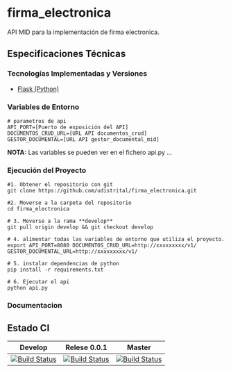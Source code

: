 # firma_electronica

API MID para la implementación de firma electronica.

## Especificaciones Técnicas

### Tecnologías Implementadas y Versiones
* [Flask (Python)](https://flask.palletsprojects.com/en/1.1.x/)


### Variables de Entorno
```shell
# parametros de api
API_PORT=[Puerto de exposición del API]
DOCUMENTOS_CRUD_URL=[URL API documentos_crud]
GESTOR_DOCUMENTAL=[URL API gestor_documental_mid]
```


**NOTA:** Las variables se pueden ver en el fichero api.py ...

### Ejecución del Proyecto
```shell
#1. Obtener el repositorio con git
git clone https://github.com/udistrital/firma_electronica.git

#2. Moverse a la carpeta del repositorio
cd firma_electronica

# 3. Moverse a la rama **develop**
git pull origin develop && git checkout develop

# 4. alimentar todas las variables de entorno que utiliza el proyecto.
export API_PORT=8080 DOCUMENTOS_CRUD_URL=http://xxxxxxxxx/v1/ GESTOR_DOCUMENTAL_URL=http://xxxxxxxxx/v1/

# 5. instalar dependencias de python
pip install -r requirements.txt

# 6. Ejecutar el api
python api.py
```

### Documentacion

## Estado CI
| Develop | Relese 0.0.1 | Master |
| -- | -- | -- |
| [![Build Status](https://hubci.portaloas.udistrital.edu.co/api/badges/udistrital/firma_electronica/status.svg?ref=refs/heads/develop)](https://hubci.portaloas.udistrital.edu.co/udistrital/firma_electronica) | [![Build Status](https://hubci.portaloas.udistrital.edu.co/api/badges/udistrital/firma_electronica/status.svg?ref=refs/heads/release/0.0.1)](https://hubci.portaloas.udistrital.edu.co/udistrital/firma_electronica) | [![Build Status](https://hubci.portaloas.udistrital.edu.co/api/badges/udistrital/firma_electronica/status.svg?ref=refs/heads/master)](https://hubci.portaloas.udistrital.edu.co/udistrital/firma_electronica) |


